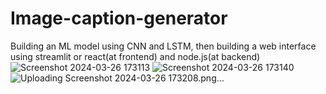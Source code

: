 # Image-caption-generator

Building an ML model using CNN and LSTM, then building a web interface using streamlit or react(at frontend) and node.js(at backend)
![Screenshot 2024-03-26 173113](https://github.com/Kunal-Singh-Rajpurohit/Image-Captioning/assets/107204198/61fed0e9-adbf-42f2-8afe-fb43a2d69a01)
![Screenshot 2024-03-26 173140](https://github.com/Kunal-Singh-Rajpurohit/Image-Captioning/assets/107204198/b92cd05d-525f-4984-b790-fdb3e5984abd)
![Uploading Screenshot 2024-03-26 173208.png…]()
